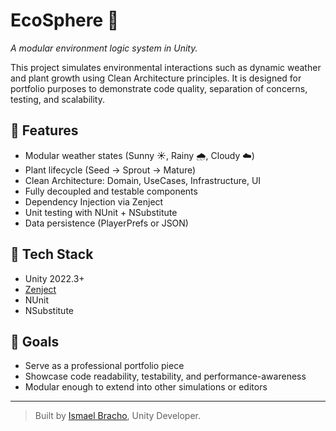 # EcoSphere 🌱  
*A modular environment logic system in Unity.*

This project simulates environmental interactions such as dynamic weather and plant growth using Clean Architecture principles. It is designed for portfolio purposes to demonstrate code quality, separation of concerns, testing, and scalability.

## 🔧 Features
- Modular weather states (Sunny ☀️, Rainy 🌧️, Cloudy ☁️)
- Plant lifecycle (Seed → Sprout → Mature)
- Clean Architecture: Domain, UseCases, Infrastructure, UI
- Fully decoupled and testable components
- Dependency Injection via Zenject
- Unit testing with NUnit + NSubstitute
- Data persistence (PlayerPrefs or JSON)

## 🧪 Tech Stack
- Unity 2022.3+
- [Zenject](https://github.com/modesttree/Zenject)
- NUnit
- NSubstitute

## 🚀 Goals
- Serve as a professional portfolio piece
- Showcase code readability, testability, and performance-awareness
- Modular enough to extend into other simulations or editors

---

> Built by [Ismael Bracho](https://github.com/tu-usuario), Unity Developer.